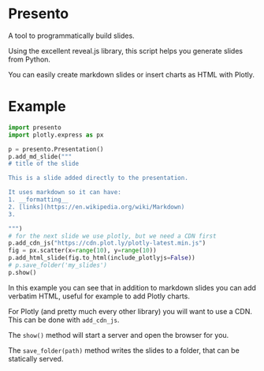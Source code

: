 # Presento

A tool to programmatically build slides.

Using the excellent reveal.js library, this script helps you generate slides from Python.

You can easily create markdown slides or insert charts as HTML with Plotly.

# Example

```python
import presento
import plotly.express as px

p = presento.Presentation()
p.add_md_slide("""
# title of the slide

This is a slide added directly to the presentation.

It uses markdown so it can have:
1. __formatting__
2. [links](https://en.wikipedia.org/wiki/Markdown)
3.

""")
# for the next slide we use plotly, but we need a CDN first
p.add_cdn_js("https://cdn.plot.ly/plotly-latest.min.js")
fig = px.scatter(x=range(10), y=range(10))
p.add_html_slide(fig.to_html(include_plotlyjs=False))
# p.save_folder('my_slides')
p.show()
```

In this example you can see that in addition to markdown slides you can add verbatim HTML, useful for example to add Plotly charts.

For Plotly (and pretty much every other library) you will want to use a CDN. This can be done with `add_cdn_js`.

The `show()` method will start a server and open the browser for you.

The `save_folder(path)` method writes the slides to a folder, that can be statically served.
